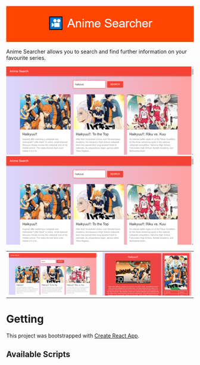 <img src="images/GithubBanner.png" height=  width>

Anime Searcher allows you to search and find further information on your favourite series.

<img src="images/Homepage.PNG"> <img src="images/Homepage.png">

<table>
<tr>
<td><img src="images/Homepage.png"  ></td>
<td><img src="images/AnimePage.png" height=  width></td>
</tr></table>

# Getting

This project was bootstrapped with [Create React App](https://github.com/facebook/create-react-app).

## Available Scripts
